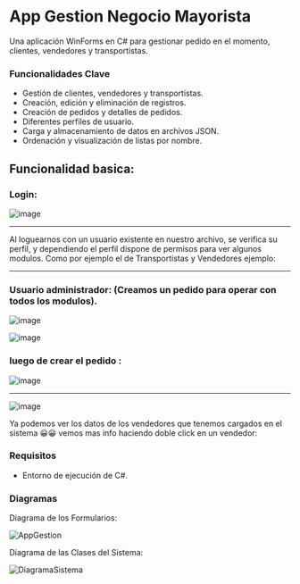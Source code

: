 # App Gestion Negocio Mayorista

Una aplicación WinForms en C# para gestionar pedido en el momento,  clientes, vendedores y transportistas.

### Funcionalidades Clave

- Gestión de clientes, vendedores y transportistas.
- Creación, edición y eliminación de registros.
- Creación de pedidos y detalles de pedidos.
- Diferentes perfiles de usuario.
- Carga y almacenamiento de datos en archivos JSON.
- Ordenación y visualización de listas por nombre.


## Funcionalidad basica:
### Login: 
![image](https://github.com/lucas22-f/Figueroa.Lucas1ParcialPrograLabo2/assets/71677198/a5dfa9bb-4888-475e-bbb2-a7f78d0fb9be)

---
Al loguearnos con un usuario existente en nuestro archivo, se verifica su perfil, y dependiendo el perfil dispone de permisos para ver algunos modulos.
Como por ejemplo el de Transportistas y Vendedores ejemplo:
***
### Usuario administrador: (Creamos un pedido para operar con todos los modulos).
![image](https://github.com/lucas22-f/Figueroa.Lucas1ParcialPrograLabo2/assets/71677198/9c6c8fa5-d85c-4615-9007-cda92c747287)

![image](https://github.com/lucas22-f/Figueroa.Lucas1ParcialPrograLabo2/assets/71677198/0f65cc34-4d76-41b6-9683-4f102cf5c567)

### luego de crear el pedido : 

![image](https://github.com/lucas22-f/Figueroa.Lucas1ParcialPrograLabo2/assets/71677198/3c61eee3-18e4-497e-9722-b0c95a05935c)

---
![image](https://github.com/lucas22-f/Figueroa.Lucas1ParcialPrograLabo2/assets/71677198/f8bbeea8-6e61-4010-8b24-dea7f0e76ede)

Ya podemos ver los datos de los vendedores que tenemos cargados en el sistema 😀😀
vemos mas info haciendo doble click en un vendedor:








### Requisitos 

- Entorno de ejecución de C#.


### Diagramas

Diagrama de los Formularios: 

![AppGestion](https://github.com/lucas22-f/Figueroa.Lucas1ParcialPrograLabo2/assets/71677198/5357f077-4134-4a7c-b707-49e7c82322e5)


Diagrama de las Clases del Sistema:

![DiagramaSistema](https://github.com/lucas22-f/Figueroa.Lucas1ParcialPrograLabo2/assets/71677198/f3e9d810-22c0-45e8-9259-36a0dc9fd685)

